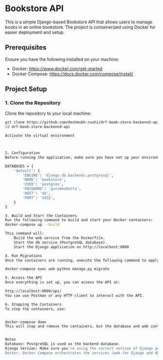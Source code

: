 # Bookstore API

This is a simple Django-based Bookstore API that allows users to manage books in an online bookstore. 
The project is containerized using Docker for easier deployment and setup.

## Prerequisites

Ensure you have the following installed on your machine:

- Docker: https://www.docker.com/get-started
- Docker Compose: https://docs.docker.com/compose/install/

## Project Setup

### 1. Clone the Repository
Clone the repository to your local machine:

```bash
git clone https://github.com/deshmukh-rushi/drf-book-store-backennd-api.git
cd drf-book-store-backennd-api

Activate the virtual environment



2. Configuration
Before running the application, make sure you have set up your environment variables correctly in the Django settings. In particular, configure the database settings in settings.py to connect to PostgreSQL.

DATABASES = {
    'default': {
        'ENGINE': 'django.db.backends.postgresql',
        'NAME': 'bookstore',
        'USER': 'postgres',
        'PASSWORD': 'gurudevDatta',
        'HOST': 'db',
        'PORT': '5432',
    }
}

3. Build and Start the Containers
Run the following command to build and start your Docker containers:
docker-compose up --build

This command will:
    Build the web service from the Dockerfile.
    Start the db service (PostgreSQL database).
    Start the Django application on http://localhost:8000

4. Run Migrations
Once the containers are running, execute the following command to apply migrations:

docker-compose exec web python manage.py migrate

5. Access the API
Once everything is set up, you can access the API at:

http://localhost:8000/api/
You can use Postman or any HTTP client to interact with the API.

6. Stopping the Containers
To stop the containers, use:


docker-compose down
This will stop and remove the containers, but the database and web container data will persist. You can always restart with docker-compose up.


Notes
Database: PostgreSQL is used as the backend database.
Django Version: Make sure you're using the correct version of Django and the required dependencies in requirements.txt.
Docker: Docker Compose orchestrates the services (web for Django and db for PostgreSQL).
